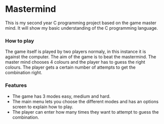 # Mastermind

This is my second year C programming project based on the game master mind. It will show my basic understanding of the C programming language.

### How to play
The game itself is played by two players normaly, in this instance it is against the computer. The aim of the game is to beat the mastermind.
The master mind chooses 4 colours and the player has to guess the right colours.
The player gets a certain number of attempts to get the combination right.

### Features

- The game has 3 modes easy, medium and hard.
- The main menu lets you choose the different modes and has an options screen to explain how to play.
- The player can enter how many times they want to attempt to guess the combination. 
